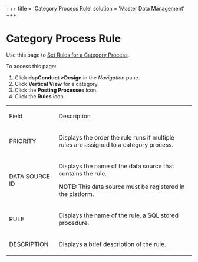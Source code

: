+++
title = 'Category Process Rule'
solution = 'Master Data Management'
+++

# Category Process Rule

<div class="use">

Use this page to [Set Rules for a Category
Process](../Use_Cases/Set_Rules_for_a_Category_Process.htm).

</div>

To access this page:

1.  Click <span style="font-weight: bold;">dspConduct
    \></span>**Design** in the *Navigation* pane.
2.  Click **Vertical View** for a category.
3.  Click the **Posting Processes** icon.
4.  Click the **Rules** icon.

<table>
<tbody>
<tr class="odd">
<td><p>Field</p></td>
<td><p>Description</p></td>
</tr>
<tr class="even">
<td><p>PRIORITY</p></td>
<td><p>Displays the order the rule runs if multiple rules are assigned to a category process.</p></td>
</tr>
<tr class="odd">
<td><p>DATA SOURCE ID</p></td>
<td><p>Displays the name of the data source that contains the rule.</p>
<p><strong>NOTE:</strong> This data source must be registered in the platform.</p></td>
</tr>
<tr class="even">
<td><p>RULE</p></td>
<td><p>Displays the name of the rule, a SQL stored procedure.</p></td>
</tr>
<tr class="odd">
<td><p>DESCRIPTION</p></td>
<td><p>Displays a brief description of the rule.</p></td>
</tr>
</tbody>
</table>
